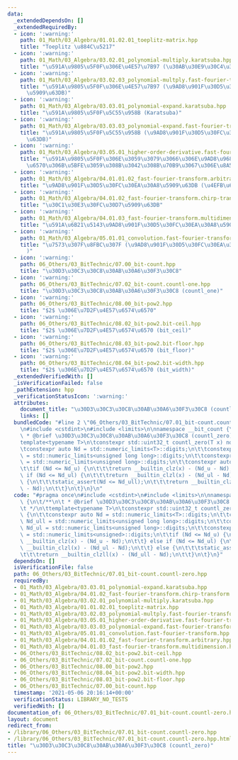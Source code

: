 ```yaml
---
data:
  _extendedDependsOn: []
  _extendedRequiredBy:
  - icon: ':warning:'
    path: 01_Math/03_Algebra/01.01.02.01_toeplitz-matrix.hpp
    title: "Toeplitz \u884C\u5217"
  - icon: ':warning:'
    path: 01_Math/03_Algebra/03.02.01_polynomial-multiply.karatsuba.hpp
    title: "\u591A\u9805\u5F0F\u306E\u4E57\u7B97 (\u30AB\u30E9\u30C4\u30D0\u6CD5)"
  - icon: ':warning:'
    path: 01_Math/03_Algebra/03.02.03_polynomial-multply.fast-fourier-transform.hpp
    title: "\u591A\u9805\u5F0F\u306E\u4E57\u7B97 (\u9AD8\u901F\u30D5\u30FC\u30EA\u30A8\
      \u5909\u63DB)"
  - icon: ':warning:'
    path: 01_Math/03_Algebra/03.03.01_polynomial-expand.karatsuba.hpp
    title: "\u591A\u9805\u5F0F\u5C55\u958B (Karatsuba)"
  - icon: ':warning:'
    path: 01_Math/03_Algebra/03.03.03_polynomial-expand.fast-fourier-transform.hpp
    title: "\u591A\u9805\u5F0F\u5C55\u958B (\u9AD8\u901F\u30D5\u30FC\u30EA\u30A8\u5909\
      \u63DB)"
  - icon: ':warning:'
    path: 01_Math/03_Algebra/03.05.01_higher-order-derivative.fast-fourier-transform.hpp
    title: "\u591A\u9805\u5F0F\u306E\u3059\u3079\u3066\u306E\u9AD8\u968E\u5C0E\u95A2\
      \u6570\u306B\u5BFE\u3059\u308B\u3042\u308B\u70B9\u3067\u306E\u8A55\u4FA1"
  - icon: ':warning:'
    path: 01_Math/03_Algebra/04.01.01.02_fast-fourier-transform.arbitrary.hpp
    title: "\u9AD8\u901F\u30D5\u30FC\u30EA\u30A8\u5909\u63DB (\u4EFB\u610F\u9577)"
  - icon: ':warning:'
    path: 01_Math/03_Algebra/04.01.02_fast-fourier-transform.chirp-transform.hpp
    title: "\u30C1\u30E3\u30FC\u30D7\u5909\u63DB"
  - icon: ':warning:'
    path: 01_Math/03_Algebra/04.01.03_fast-fourier-transform.multidimension.hpp
    title: "\u591A\u6B21\u5143\u9AD8\u901F\u30D5\u30FC\u30EA\u30A8\u5909\u63DB"
  - icon: ':warning:'
    path: 01_Math/03_Algebra/05.01.01_convolution.fast-fourier-transform.hpp
    title: "\u7573\u307F\u8FBC\u307F (\u9AD8\u901F\u30D5\u30FC\u30EA\u30A8\u5909\u63DB\
      )"
  - icon: ':warning:'
    path: 06_Others/03_BitTechnic/07.00_bit-count.hpp
    title: "\u30D3\u30C3\u30C8\u30AB\u30A6\u30F3\u30C8"
  - icon: ':warning:'
    path: 06_Others/03_BitTechnic/07.02_bit-count.countl-one.hpp
    title: "\u30D3\u30C3\u30C8\u30AB\u30A6\u30F3\u30C8 (countl_one)"
  - icon: ':warning:'
    path: 06_Others/03_BitTechnic/08.00_bit-pow2.hpp
    title: "$2$ \u306E\u7D2F\u4E57\u6574\u6570"
  - icon: ':warning:'
    path: 06_Others/03_BitTechnic/08.02_bit-pow2.bit-ceil.hpp
    title: "$2$ \u306E\u7D2F\u4E57\u6574\u6570 (bit_ceil)"
  - icon: ':warning:'
    path: 06_Others/03_BitTechnic/08.03_bit-pow2.bit-floor.hpp
    title: "$2$ \u306E\u7D2F\u4E57\u6574\u6570 (bit_floor)"
  - icon: ':warning:'
    path: 06_Others/03_BitTechnic/08.04_bit-pow2.bit-width.hpp
    title: "$2$ \u306E\u7D2F\u4E57\u6574\u6570 (bit_width)"
  _extendedVerifiedWith: []
  _isVerificationFailed: false
  _pathExtension: hpp
  _verificationStatusIcon: ':warning:'
  attributes:
    document_title: "\u30D3\u30C3\u30C8\u30AB\u30A6\u30F3\u30C8 (countl_zero)"
    links: []
  bundledCode: "#line 2 \"06_Others/03_BitTechnic/07.01_bit-count.countl-zero.hpp\"\
    \n#include <cstdint>\n#include <limits>\n\nnamespace __bit_count {\n\t/**\n\t\
    \ * @brief \u30D3\u30C3\u30C8\u30AB\u30A6\u30F3\u30C8 (countl_zero)\n\t */\n\t\
    template<typename T>\n\tconstexpr std::uint32_t countl_zero(T x) noexcept {\n\t\
    \tconstexpr auto Nd = std::numeric_limits<T>::digits;\n\t\tconstexpr auto Nd_ull\
    \ = std::numeric_limits<unsigned long long>::digits;\n\t\tconstexpr auto Nd_ul\
    \ = std::numeric_limits<unsigned long>::digits;\n\t\tconstexpr auto Nd_u = std::numeric_limits<unsigned>::digits;\n\
    \t\tif (Nd <= Nd_u) {\n\t\t\treturn __builtin_clz(x) - (Nd_u - Nd);\n\t\t} else\
    \ if (Nd <= Nd_ul) {\n\t\t\treturn __builtin_clzl(x) - (Nd_ul - Nd);\n\t\t} else\
    \ {\n\t\t\tstatic_assert(Nd <= Nd_ull);\n\t\t\treturn __builtin_clzll(x) - (Nd_ull\
    \ - Nd);\n\t\t}\n\t}\n}\n"
  code: "#pragma once\n#include <cstdint>\n#include <limits>\n\nnamespace __bit_count\
    \ {\n\t/**\n\t * @brief \u30D3\u30C3\u30C8\u30AB\u30A6\u30F3\u30C8 (countl_zero)\n\
    \t */\n\ttemplate<typename T>\n\tconstexpr std::uint32_t countl_zero(T x) noexcept\
    \ {\n\t\tconstexpr auto Nd = std::numeric_limits<T>::digits;\n\t\tconstexpr auto\
    \ Nd_ull = std::numeric_limits<unsigned long long>::digits;\n\t\tconstexpr auto\
    \ Nd_ul = std::numeric_limits<unsigned long>::digits;\n\t\tconstexpr auto Nd_u\
    \ = std::numeric_limits<unsigned>::digits;\n\t\tif (Nd <= Nd_u) {\n\t\t\treturn\
    \ __builtin_clz(x) - (Nd_u - Nd);\n\t\t} else if (Nd <= Nd_ul) {\n\t\t\treturn\
    \ __builtin_clzl(x) - (Nd_ul - Nd);\n\t\t} else {\n\t\t\tstatic_assert(Nd <= Nd_ull);\n\
    \t\t\treturn __builtin_clzll(x) - (Nd_ull - Nd);\n\t\t}\n\t}\n}"
  dependsOn: []
  isVerificationFile: false
  path: 06_Others/03_BitTechnic/07.01_bit-count.countl-zero.hpp
  requiredBy:
  - 01_Math/03_Algebra/03.03.01_polynomial-expand.karatsuba.hpp
  - 01_Math/03_Algebra/04.01.02_fast-fourier-transform.chirp-transform.hpp
  - 01_Math/03_Algebra/03.02.01_polynomial-multiply.karatsuba.hpp
  - 01_Math/03_Algebra/01.01.02.01_toeplitz-matrix.hpp
  - 01_Math/03_Algebra/03.02.03_polynomial-multply.fast-fourier-transform.hpp
  - 01_Math/03_Algebra/03.05.01_higher-order-derivative.fast-fourier-transform.hpp
  - 01_Math/03_Algebra/03.03.03_polynomial-expand.fast-fourier-transform.hpp
  - 01_Math/03_Algebra/05.01.01_convolution.fast-fourier-transform.hpp
  - 01_Math/03_Algebra/04.01.01.02_fast-fourier-transform.arbitrary.hpp
  - 01_Math/03_Algebra/04.01.03_fast-fourier-transform.multidimension.hpp
  - 06_Others/03_BitTechnic/08.02_bit-pow2.bit-ceil.hpp
  - 06_Others/03_BitTechnic/07.02_bit-count.countl-one.hpp
  - 06_Others/03_BitTechnic/08.00_bit-pow2.hpp
  - 06_Others/03_BitTechnic/08.04_bit-pow2.bit-width.hpp
  - 06_Others/03_BitTechnic/08.03_bit-pow2.bit-floor.hpp
  - 06_Others/03_BitTechnic/07.00_bit-count.hpp
  timestamp: '2021-05-06 20:16:14+00:00'
  verificationStatus: LIBRARY_NO_TESTS
  verifiedWith: []
documentation_of: 06_Others/03_BitTechnic/07.01_bit-count.countl-zero.hpp
layout: document
redirect_from:
- /library/06_Others/03_BitTechnic/07.01_bit-count.countl-zero.hpp
- /library/06_Others/03_BitTechnic/07.01_bit-count.countl-zero.hpp.html
title: "\u30D3\u30C3\u30C8\u30AB\u30A6\u30F3\u30C8 (countl_zero)"
---
```

